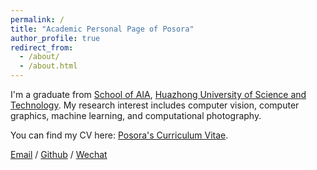 ```yaml
---
permalink: /
title: "Academic Personal Page of Posora"
author_profile: true
redirect_from: 
  - /about/
  - /about.html
---
```


I'm a graduate from [School of AIA](https://aia.hust.edu.cn/), [Huazhong University of Science and Technology](https://www.hust.edu.cn/). 
My research interest includes computer vision, computer graphics, machine learning, and computational photography.

<!-- I am very fortunate to be advised by [Prof. XXX](https://www.XXX.com/) of XXX Lab from [School of Computer Science](https://cs.pku.edu.cn/), Peking University. I was advised by [Prof. XX](https://XXX.pku.edu.cn/) from [School of Computer Science](https://cs.pku.edu.cn/), Peking University. -->

You can find my CV here: [Posora's Curriculum Vitae](../assets/Curriculum_Vitae.pdf).

[Email](mailto:posora@hust.edu.cn) / [Github](https://github.com/posora) / [Wechat](../assets/wechat.png)

